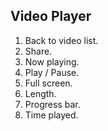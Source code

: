 ## Video Player
1. Back to video list. 
2. Share.
3. Now playing.
4. Play / Pause.
5. Full screen. 
6. Length.
7. Progress bar.
8. Time played.
